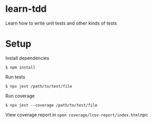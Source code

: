 # learn-tdd
Learn how to write unit tests and other kinds of tests

# Setup

Install dependencies

`$ npm install`

Run tests

`$ npx jest /path/to/test/file`

Run coverage

`$ npx jest --coverage /path/to/test/file`

View coverage report in `open coverage/lcov-report/index.html`npc